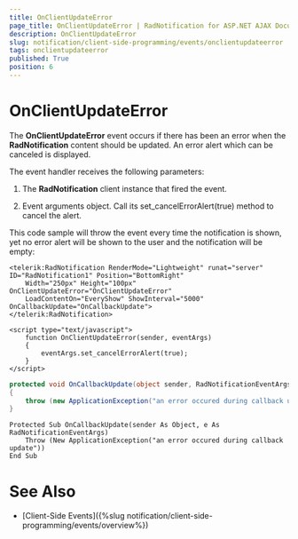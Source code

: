 ```yaml
---
title: OnClientUpdateError
page_title: OnClientUpdateError | RadNotification for ASP.NET AJAX Documentation
description: OnClientUpdateError
slug: notification/client-side-programming/events/onclientupdateerror
tags: onclientupdateerror
published: True
position: 6
---
```


# OnClientUpdateError




The **OnClientUpdateError** event occurs if there has been an error when the **RadNotification** content should be updated. An error alert which can be canceled is displayed.

The event handler receives the following parameters:

1. The **RadNotification** client instance that fired the event.

1. Event arguments object. Call its set_cancelErrorAlert(true) method to cancel the alert.

This code sample will throw the event every time the notification is shown, yet no error alert will be shown to the user and the notification will be empty:

````ASP.NET
<telerik:RadNotification RenderMode="Lightweight" runat="server" ID="RadNotification1" Position="BottomRight"
    Width="250px" Height="100px" OnClientUpdateError="OnClientUpdateError"
    LoadContentOn="EveryShow" ShowInterval="5000" OnCallbackUpdate="OnCallbackUpdate">
</telerik:RadNotification>

<script type="text/javascript">
    function OnClientUpdateError(sender, eventArgs)
    {
        eventArgs.set_cancelErrorAlert(true);
    }
</script>
````





````C#
protected void OnCallbackUpdate(object sender, RadNotificationEventArgs e)
{
    throw (new ApplicationException("an error occured during callback update"));
}
````
````VB
Protected Sub OnCallbackUpdate(sender As Object, e As RadNotificationEventArgs)
    Throw (New ApplicationException("an error occured during callback update"))
End Sub
````



# See Also

 * [Client-Side Events]({%slug notification/client-side-programming/events/overview%})
